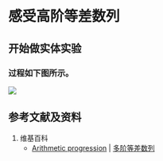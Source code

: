 # 感受高阶等差数列

## 开始做实体实验

### 过程如下图所示。

![](/images/数论/典型数列/感受高阶等差数列/1a1.jpg)

## 参考文献及资料

1. 维基百科
	- [Arithmetic progression](https://en.wikipedia.org/wiki/Arithmetic_progression) | [多阶等差数列](https://zh.wikipedia.org/wiki/%E5%A4%9A%E9%98%B6%E7%AD%89%E5%B7%AE%E6%95%B0%E5%88%97) 